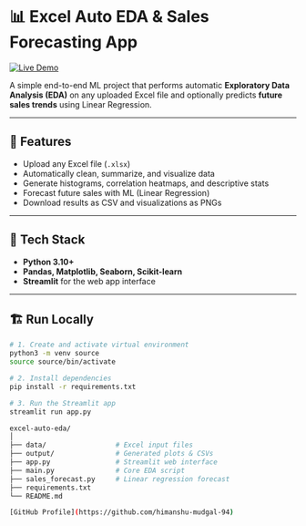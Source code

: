 # 📊 Excel Auto EDA & Sales Forecasting App
[![Live Demo](https://img.shields.io/badge/🌐_Live_Demo-Streamlit-blue?style=for-the-badge)](https://excel-auto-eda-vtthe4f7deo8kk6ezyabis.streamlit.app/)


A simple end-to-end ML project that performs automatic **Exploratory Data Analysis (EDA)** on any uploaded Excel file and optionally predicts **future sales trends** using Linear Regression.

---

## 🚀 Features
- Upload any Excel file (`.xlsx`)
- Automatically clean, summarize, and visualize data
- Generate histograms, correlation heatmaps, and descriptive stats
- Forecast future sales with ML (Linear Regression)
- Download results as CSV and visualizations as PNGs

---

## 🧠 Tech Stack
- **Python 3.10+**
- **Pandas, Matplotlib, Seaborn, Scikit-learn**
- **Streamlit** for the web app interface

---

## 🏗️ Run Locally
```bash
# 1. Create and activate virtual environment
python3 -m venv source
source source/bin/activate

# 2. Install dependencies
pip install -r requirements.txt

# 3. Run the Streamlit app
streamlit run app.py

excel-auto-eda/
│
├── data/                 # Excel input files
├── output/               # Generated plots & CSVs
├── app.py                # Streamlit web interface
├── main.py               # Core EDA script
├── sales_forecast.py     # Linear regression forecast
├── requirements.txt
└── README.md

[GitHub Profile](https://github.com/himanshu-mudgal-94)